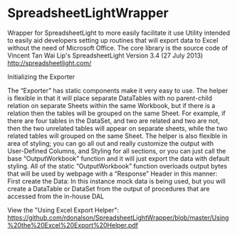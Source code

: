 # SpreadsheetLightWrapper
Wrapper for SpreadsheetLight to more easily facilitate it use
Utility intended to easily aid developers setting up routines that will export data to Excel without the need of Microsoft Office.  The core library is the source code of Vincent Tan Wai Lip's SpreadsheetLight Version 3.4 (27 July 2013) http://spreadsheetlight.com/


Initializing the Exporter

The “Exporter” has static components make it very easy to use. The helper is flexible in that it will place separate DataTables with no parent-child relation on separate Sheets within the same Workbook, but if there is a relation then the tables will be grouped on the same Sheet. For example, if there are four tables in the DataSet, and two are related and two are not, then the two unrelated tables will appear on separate sheets, while the two related tables will grouped on the same Sheet. The helper is also flexible in area of styling; you can go all out and really customize the output with User-Defined Columns, and Styling for all sections, or you can just call the base “OutputWorkbook” function and it will just export the data with default styling. All of the static “OutputWorkbook” function overloads output bytes that will be used by webpage with a “Response” Header in this manner: First create the Data: In this instance mock data is being used, but you will create a DataTable or DataSet from the output of procedures that are accessed from the in-house DAL

View the "Using Excel Export Helper":
https://github.com/rdonalson/SpreadsheetLightWrapper/blob/master/Using%20the%20Excel%20Export%20Helper.pdf
